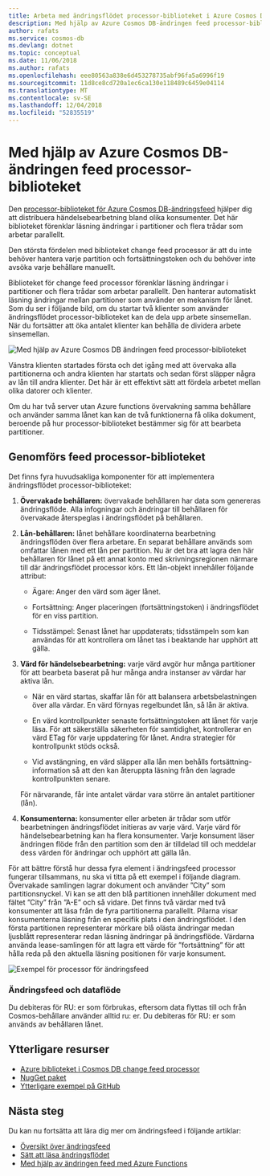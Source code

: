```yaml
---
title: Arbeta med ändringsflödet processor-biblioteket i Azure Cosmos DB
description: Med hjälp av Azure Cosmos DB-ändringen feed processor-biblioteket.
author: rafats
ms.service: cosmos-db
ms.devlang: dotnet
ms.topic: conceptual
ms.date: 11/06/2018
ms.author: rafats
ms.openlocfilehash: eee80563a838e6d453278735abf96fa5a6996f19
ms.sourcegitcommit: 11d8ce8cd720a1ec6ca130e118489c6459e04114
ms.translationtype: MT
ms.contentlocale: sv-SE
ms.lasthandoff: 12/04/2018
ms.locfileid: "52835519"
---
```

# <a name="using-the-azure-cosmos-db-change-feed-processor-library"></a>Med hjälp av Azure Cosmos DB-ändringen feed processor-biblioteket

Den [processor-biblioteket för Azure Cosmos DB-ändringsfeed](sql-api-sdk-dotnet-changefeed.md) hjälper dig att distribuera händelsebearbetning bland olika konsumenter. Det här biblioteket förenklar läsning ändringar i partitioner och flera trådar som arbetar parallellt.

Den största fördelen med biblioteket change feed processor är att du inte behöver hantera varje partition och fortsättningstoken och du behöver inte avsöka varje behållare manuellt.

Biblioteket för change feed processor förenklar läsning ändringar i partitioner och flera trådar som arbetar parallellt. Den hanterar automatiskt läsning ändringar mellan partitioner som använder en mekanism för lånet. Som du ser i följande bild, om du startar två klienter som använder ändringsflödet processor-biblioteket kan de dela upp arbete sinsemellan. När du fortsätter att öka antalet klienter kan behålla de dividera arbete sinsemellan.

![Med hjälp av Azure Cosmos DB ändringen feed processor-biblioteket](./media/change-feed-processor/change-feed-output.png)

Vänstra klienten startades första och det igång med att övervaka alla partitionerna och andra klienten har startats och sedan först släpper några av lån till andra klienter. Det här är ett effektivt sätt att fördela arbetet mellan olika datorer och klienter.

Om du har två server utan Azure functions övervakning samma behållare och använder samma lånet kan kan de två funktionerna få olika dokument, beroende på hur processor-biblioteket bestämmer sig för att bearbeta partitioner.

## <a name="implementing-the-change-feed-processor-library"></a>Genomförs feed processor-biblioteket

Det finns fyra huvudsakliga komponenter för att implementera ändringsflödet processor-biblioteket: 

1. **Övervakade behållaren:** övervakade behållaren har data som genereras ändringsflöde. Alla infogningar och ändringar till behållaren för övervakade återspeglas i ändringsflödet på behållaren.

1. **Lån-behållaren:** lånet behållare koordinaterna bearbetning ändringsflöden över flera arbetare. En separat behållare används som omfattar lånen med ett lån per partition. Nu är det bra att lagra den här behållaren för lånet på ett annat konto med skrivningsregionen närmare till där ändringsflödet processor körs. Ett lån-objekt innehåller följande attribut:

   * Ägare: Anger den värd som äger lånet.

   * Fortsättning: Anger placeringen (fortsättningstoken) i ändringsflödet för en viss partition.

   * Tidsstämpel: Senast lånet har uppdaterats; tidsstämpeln som kan användas för att kontrollera om lånet tas i beaktande har upphört att gälla.

1. **Värd för händelsebearbetning:** varje värd avgör hur många partitioner för att bearbeta baserat på hur många andra instanser av värdar har aktiva lån.

   * När en värd startas, skaffar lån för att balansera arbetsbelastningen över alla värdar. En värd förnyas regelbundet lån, så lån är aktiva.

   * En värd kontrollpunkter senaste fortsättningstoken att lånet för varje läsa. För att säkerställa säkerheten för samtidighet, kontrollerar en värd ETag för varje uppdatering för lånet. Andra strategier för kontrollpunkt stöds också.

   * Vid avstängning, en värd släpper alla lån men behålls fortsättning-information så att den kan återuppta läsning från den lagrade kontrollpunkten senare.

   För närvarande, får inte antalet värdar vara större än antalet partitioner (lån).

1. **Konsumenterna:** konsumenter eller arbeten är trådar som utför bearbetningen ändringsflödet initieras av varje värd. Varje värd för händelsebearbetning kan ha flera konsumenter. Varje konsument läser ändringen flöde från den partition som den är tilldelad till och meddelar dess värden för ändringar och upphört att gälla lån.

För att bättre förstå hur dessa fyra element i ändringsfeed processor fungerar tillsammans, nu ska vi titta på ett exempel i följande diagram. Övervakade samlingen lagrar dokument och använder ”City” som partitionsnyckel. Vi kan se att den blå partitionen innehåller dokument med fältet ”City” från ”A-E” och så vidare. Det finns två värdar med två konsumenter att läsa från de fyra partitionerna parallellt. Pilarna visar konsumenterna läsning från en specifik plats i den ändringsflödet. I den första partitionen representerar mörkare blå olästa ändringar medan ljusblått representerar redan läsning ändringar på ändringsflöde. Värdarna använda lease-samlingen för att lagra ett värde för ”fortsättning” för att hålla reda på den aktuella läsning positionen för varje konsument.

![Exempel för processor för ändringsfeed](./media/change-feed-processor/changefeedprocessor.png)

### <a name="change-feed-and-provisioned-throughput"></a>Ändringsfeed och dataflöde

Du debiteras för RU: er som förbrukas, eftersom data flyttas till och från Cosmos-behållare använder alltid ru: er. Du debiteras för RU: er som används av behållaren lånet.

## <a name="additional-resources"></a>Ytterligare resurser

* [Azure biblioteket i Cosmos DB change feed processor](sql-api-sdk-dotnet-changefeed.md)
* [NugGet paket](https://www.nuget.org/packages/Microsoft.Azure.DocumentDB.ChangeFeedProcessor/)
* [Ytterligare exempel på GitHub](https://github.com/Azure/azure-documentdb-dotnet/tree/master/samples/ChangeFeedProcessor)

## <a name="next-steps"></a>Nästa steg

Du kan nu fortsätta att lära dig mer om ändringsfeed i följande artiklar:

* [Översikt över ändringsfeed](change-feed.md)
* [Sätt att läsa ändringsflödet](read-change-feed.md)
* [Med hjälp av ändringen feed med Azure Functions](change-feed-functions.md)
